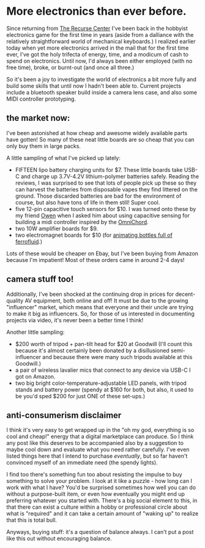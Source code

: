 # More electronics than ever before.

Since returning from [The Recurse Center](https://recurse.com) I've been back in the hobbyist electronics game for the first time in years (aside from a dalliance with the relatively straightforward world of mechanical keyboards.) I realized earlier today when yet more electronics arrived in the mail that for the first time ever, I've got the holy trifecta of energy, time, and a modicum of cash to spend on electronics. Until now, I'd always been either employed (with no free time), broke, or burnt-out (and once all three.)

So it's been a joy to investigate the world of electronics a bit more fully and build some skills that until now I hadn't been able to. Current projects include a bluetooth speaker build inside a camera lens case, and also some MIDI controller prototyping.

## the market now:

I've been astonished at how cheap and awesome widely available parts have gotten! So many of these neat little boards are so cheap that you can only buy them in large packs.

A little sampling of what I've picked up lately:

- FIFTEEN lipo battery charging units for $7. These little boards take USB-C and charge up 3.7V-4.2V lithium-polymer batteries safely. Reading the reviews, I was surprised to see that lots of people pick up these so they can harvest the batteries from disposable vapes they find littered on the ground. Those discarded batteries are bad for the environment of course, but also have tons of life in them still! Super cool.
- five 12-pin capacitive touch sensors for $10. I was turned onto these by my friend [Owen](https://owentrueblood.com/) when I asked him about using capacitive sensing for building a midi controller inspired by the [OmniChord](https://en.wikipedia.org/wiki/Omnichord).
- two 10W amplifier boards for $9.
- two electromagnet boards for $10 (for [animating bottles full of ferrofluid](https://hackaday.com/2023/06/15/ferrofluid-drum-synth-dances-to-the-beat/).)

Lots of these would be cheaper on Ebay, but I've been buying from Amazon because I'm impatient! Most of these orders came in around 2-4 days!

## camera stuff too!

Additionally, I've been shocked at the continuing drop in prices for decent-quality AV equipment, both online and off! It must be due to the growing "influencer" market, which means that everyone and their uncle are trying to make it big as influencers. So, for those of us interested in documenting projects via video, it's never been a better time I think!

Another little sampling:

- $200 worth of tripod + pan-tilt head for $20 at Goodwill (I'll count this because it's almost certainly been donated by a disillusioned semi-influencer and because there were many such tripods available at this Goodwill.)
- a pair of wireless lavalier mics that connect to any device via USB-C I got on Amazon.
- two big bright color-temperature-adjustable LED panels, with tripod stands and battery power (spendy at $160 for both, but also, it used to be you'd sped $200 for just ONE of these set-ups.)

## anti-consumerism disclaimer

I think it's very easy to get wrapped up in the "oh my god, everything is so cool and cheap!" energy that a digital marketplace can produce. So I think any post like this deserves to be accompanied also by a suggestion to maybe cool down and evaluate what you need rather carefully. I've even listed things here that I intend to purchase *eventually*, but so far haven't convinced myself of an immediate need (the spendy lights).

I find too there's something fun too about resisting the impulse to buy something to solve your problem. I look at it like a puzzle - how long can I work with what I have? You'd be surprised sometimes how well you can do without a purpose-built item, or even how eventually you might end up preferring whatever you started with. There's a big social element to this, in that there can exist a culture within a hobby or professional circle about what is "required" and it can take a certain amount of "waking up" to realize that this is total bull.

Anyways, buying stuff: it's a question of balance always. I can't put a post like this out without encouraging balance.
